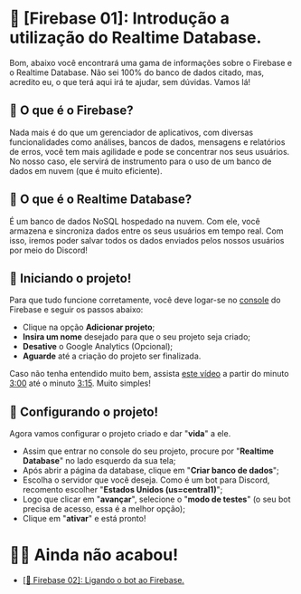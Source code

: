# 🚀 [Firebase 01]: Introdução a utilização do Realtime Database.
Bom, abaixo você encontrará uma gama de informações sobre o Firebase e o Realtime Database. Não sei 100% do banco de dados citado, mas, acredito eu, o que terá aqui irá te ajudar, sem dúvidas. Vamos lá!

## 🤔 O que é o Firebase?
Nada mais é do que um gerenciador de aplicativos, com diversas funcionalidades como análises, bancos de dados, mensagens e relatórios de erros, você tem mais agilidade e pode se concentrar nos seus usuários. No nosso caso, ele servirá de instrumento para o uso de um banco de dados em nuvem (que é muito eficiente).

## 🤔 O que é o Realtime Database?
É um banco de dados NoSQL hospedado na nuvem. Com ele, você armazena e sincroniza dados entre os seus usuários em tempo real. Com isso, iremos poder salvar todos os dados enviados pelos nossos usuários por meio do Discord!

## 🔌 Iniciando o projeto!
Para que tudo funcione corretamente, você deve logar-se no [console](https://console.firebase.google.com) do Firebase e seguir os passos abaixo:
- Clique na opção **Adicionar projeto**;
- **Insira um nome** desejado para que o seu projeto seja criado;
- **Desative** o Google Analytics (Opcional);
- **Aguarde** até a criação do projeto ser finalizada.

Caso não tenha entendido muito bem, assista [este vídeo](https://www.youtube.com/watch?v=m2PcNkelJG0&t=19s&ab_channel=BrunoRaiado) a partir do minuto [3:00](https://www.youtube.com/watch?v=m2PcNkelJG0&t=19s&ab_channel=BrunoRaiado) até o minuto [3:15](https://www.youtube.com/watch?v=m2PcNkelJG0&t=19s&ab_channel=BrunoRaiado). Muito simples!

## 📌 Configurando o projeto!
Agora vamos configurar o projeto criado e dar "**vida**" a ele.
- Assim que entrar no console do seu projeto, procure por "**Realtime Database**" no lado esquerdo da sua tela;
- Após abrir a página da database, clique em "**Criar banco de dados**";
- Escolha o servidor que você deseja. Como é um bot para Discord, recomento escolher "**Estados Unidos (us=central1)**";
- Logo que clicar em "**avançar**", selecione o "**modo de testes**" (o seu bot precisa de acesso, essa é a melhor opção);
- Clique em "**ativar**" e está pronto!


# 🙋‍♂️ Ainda não acabou!
- [[🚀 Firebase 02]: Ligando o bot ao Firebase.](https://github.com/Maverick0r/firebase-ajuda/blob/master/firebase02.md)
